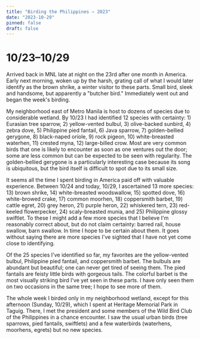 ```yaml
---
title: "Birding the Philippines – 2023"
date: "2023-10-29"
pinned: false
draft: false
---
```


# 10/23–10/29

Arrived back in MNL late at night on the 23rd after one month in America. Early next morning, woken up by the harsh, grating call of what I would later identify as the brown shrike, a winter visitor to these parts. Small bird, sleek and handsome, but apparently a "butcher bird." Immediately went out and began the week's birding.

My neighborhood east of Metro Manila is host to dozens of species due to considerable wetland. By 10/23 I had identified 12 species with certainty: 1) Eurasian tree sparrow, 2) yellow-vented bulbul, 3) olive-backed sunbird, 4) zebra dove, 5) Philippine pied fantail, 6) Java sparrow, 7) golden-bellied gerygone, 8) black-naped oriole, 9) rock pigeon, 10) white-breasted waterhen, 11) crested myna, 12) large-billed crow. Most are very common birds that one is likely to encounter as soon as one ventures out the door; some are less common but can be expected to be seen with regularity. The golden-bellied gerygone is a particularly interesting case because its song is ubiquitous, but the bird itself is difficult to spot due to its small size.

It seems all the time I spent birding in America paid off with valuable experience. Between 10/24 and today, 10/29, I ascertained 13 more species: 13) brown shrike, 14) white-breasted woodswallow, 15) spotted dove, 16) white-browed crake, 17) common moorhen, 18) coppersmith barbet, 19) cattle egret, 20) grey heron, 21) purple heron, 22) whiskered tern, 23) red-keeled flowerpecker, 24) scaly-breasted munia, and 25) Philippine glossy swiftlet. To these I might add a few more species that I believe I'm reasonably correct about, but do not claim certainty: barred rail, house swallow, barn swallow. In time I hope to be certain about them. It goes without saying there are more species I've sighted that I have not yet come close to identifying.

Of the 25 species I've identified so far, my favorites are the yellow-vented bulbul, Philippine pied fantail, and coppersmith barbet. The bulbuls are abundant but beautiful; one can never get tired of seeing them. The pied fantails are feisty little birds with gorgeous tails. The colorful barbet is the most visually striking bird I've yet seen in these parts. I have only seen them on two occasions in the same tree; I hope to see more of them.

The whole week I birded only in my neighborhood wetland, except for this afternoon (Sunday, 10/29), which I spent at Heritage Memorial Park in Taguig. There, I met the president and some members of the Wild Bird Club of the Philippines in a chance encounter. I saw the usual urban birds (tree sparrows, pied fantails, swiftlets) and a few waterbirds (waterhens, moorhens, egrets) but no new species.
